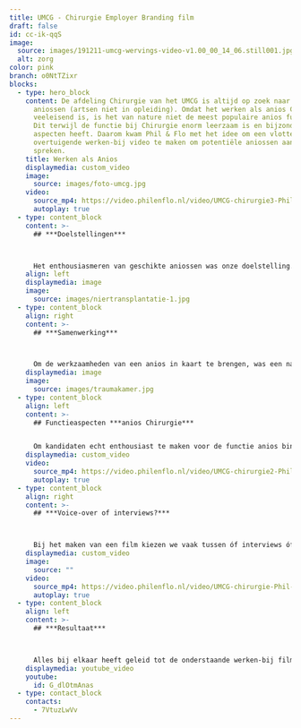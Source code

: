 ```yaml
---
title: UMCG - Chirurgie Employer Branding film
draft: false
id: cc-ik-qqS
image:
  source: images/191211-umcg-wervings-video-v1.00_00_14_06.still001.jpg
  alt: zorg
color: pink
branch: o0NtTZixr
blocks:
  - type: hero_block
    content: De afdeling Chirurgie van het UMCG is altijd op zoek naar nieuwe
      aniossen (artsen niet in opleiding). Omdat het werken als anios Chirurgie
      veeleisend is, is het van nature niet de meest populaire anios functie.
      Dit terwijl de functie bij Chirurgie enorm leerzaam is en bijzondere
      aspecten heeft. Daarom kwam Phil & Flo met het idee om een vlotte en
      overtuigende werken-bij video te maken om potentiële aniossen aan te
      spreken.
    title: Werken als Anios
    displaymedia: custom_video
    image:
      source: images/foto-umcg.jpg
    video:
      source_mp4: https://video.philenflo.nl/video/UMCG-chirurgie3-Phil-en-Flo-website-source.mp4
      autoplay: true
  - type: content_block
    content: >-
      ## ***Doelstellingen***



      Het enthousiasmeren van geschikte aniossen was onze doelstelling. Om dit te doen hebben we ervoor gekozen om de afdeling Chirurgie en werkzaamheden als stoer, divers en uniek naar voren te laten komen in de film. Dit zijn uiteraard niet elementen die we vanuit Phil & Flo geprojecteerd hebben, maar aspecten die wij tijdens onze rondleiding en creatieve sessie op locatie naar voren zagen komen. Zo konden we een realistische maar overtuigende video schieten.
    align: left
    displaymedia: image
    image:
      source: images/niertransplantatie-1.jpg
  - type: content_block
    align: right
    content: >-
      ## ***Samenwerking***



      Om de werkzaamheden van een anios in kaart te brengen, was een nauwe samenwerking met de afdeling Chirurgie van belang. Een uitgebreide creatieve sessie heeft ons gebracht tot een lijst aan werkzaamheden en activiteiten die we in beeld wilden brengen. Met één filmdag om alle beelden te schieten en een wereld aan mooie shots was een strakke planning van belang. Mijn insteek als creative producer is altijd om het maximale uit een filmdag te halen, dus een strakke planning is standaard een must. Dankzij een nauwe en flexibele samenwerking tussen Phil & Flo en de afdeling Chirurgie waarin wederzijds vertrouwen heerste, hebben we een prachtige film kunnen schieten.
    displaymedia: image
    image:
      source: images/traumakamer.jpg
  - type: content_block
    align: left
    content: >-
      ## Functieaspecten ***anios Chirurgie***


      Om kandidaten echt enthousiast te maken voor de functie anios binnen de Chirurgie, hebben we ervoor gekozen om een goede balans van zachte en harde aspecten van de functie in beeld te brengen. Denk bij de harde aspecten onder andere aan werkzaamheden op de traumakamer, gipspolikliniek en de kinderafdeling. De meer unieke zachte aspecten waren onder andere het onderwijs, de laparoscopische oefenbox, het onderzoekslab, en niet te vergeten het ‘kroketmoment’ met alle collega’s. Het hoogtepunt van de film is natuurlijk de niertransplantatie. Hier hebben we tijdens een operatie de chirurgen, aiossen en aniossen van het UMCG in actie gezien.
    displaymedia: custom_video
    video:
      source_mp4: https://video.philenflo.nl/video/UMCG-chirurgie2-Phil-en-Flo-website-source.mp4
      autoplay: true
  - type: content_block
    align: right
    content: >-
      ## ***Voice-over of interviews?***



      Bij het maken van een film kiezen we vaak tussen óf interviews óf een voice-overstem om de beelden te begeleiden. Omdat het in dit geval om een werken-bij video ging, hebben we gekozen voor interviews met verschillende collega’s van de afdeling Chirurgie. Dit geeft een persoonlijk karakter aan de film. We kiezen hierbij altijd voor een diverse samenstelling zodat een breder publiek aangesproken wordt door de film. Dit betekent onder andere een goede verhouding tussen man en vrouw, en verschillende functies en dus invalshoeken.
    displaymedia: custom_video
    image:
      source: ""
    video:
      source_mp4: https://video.philenflo.nl/video/UMCG-chirurgie-Phil-en-Flo-website-source.mp4
      autoplay: true
  - type: content_block
    align: left
    content: >-
      ## ***Resultaat***



      Alles bij elkaar heeft geleid tot de onderstaande werken-bij film. Een film waar wij van Phil & Flo trots op zijn! Vanuit het UMCG, zowel vanuit de afdeling Chirurgie als daarbuiten, waren de reacties zeer positief. Belangrijker nog, de video heeft haar doel bereikt. Het UMCG heeft al een groot aantal aanmeldingen binnen en verwacht de open vacatures voor Anios bij de afdeling chirurgie goed te kunnen vullen. Mission accomplished!
    displaymedia: youtube_video
    youtube:
      id: G_dlOtmAnas
  - type: contact_block
    contacts:
      - 7VtuzLwVv
---
```

